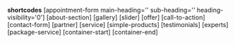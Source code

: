 **shortcodes**
[appointment-form main-heading='' sub-heading='' heading-visibility='0']
[about-section]
[gallery]
[slider]
[offer]
[call-to-action]
[contact-form]
[partner]
[service]
[simple-products]
[testimonials]
[experts]
[package-service]
[container-start]
[container-end]
